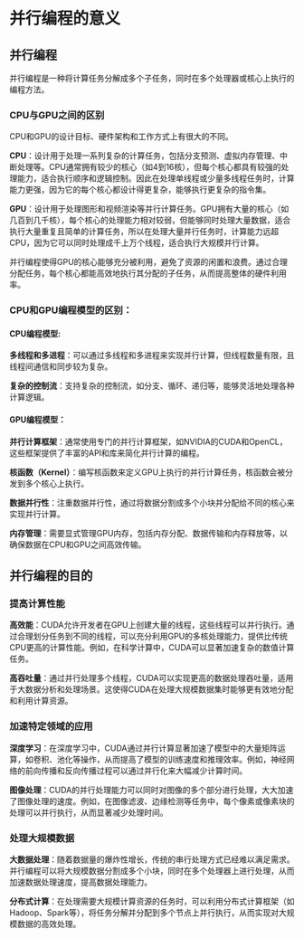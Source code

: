 # 并行编程的意义

## 并行编程
并行编程是一种将计算任务分解成多个子任务，同时在多个处理器或核心上执行的编程方法。

### CPU与GPU之间的区别

CPU和GPU的设计目标、硬件架构和工作方式上有很大的不同。

**CPU**：设计用于处理一系列复杂的计算任务，包括分支预测、虚拟内存管理、中断处理等。CPU通常拥有较少的核心（如4到16核），但每个核心都具有较强的处理能力，适合执行顺序和逻辑控制。因此在处理单线程或少量多线程任务时，计算能力更强，因为它的每个核心都设计得更复杂，能够执行更复杂的指令集。

**GPU**：设计用于处理图形和视频渲染等并行计算任务。GPU拥有大量的核心（如几百到几千核），每个核心的处理能力相对较弱，但能够同时处理大量数据，适合执行大量重复且简单的计算任务，所以在处理大量并行任务时，计算能力远超CPU，因为它可以同时处理成千上万个线程，适合执行大规模并行计算。

并行编程使得GPU的核心能够充分被利用，避免了资源的闲置和浪费。通过合理分配任务，每个核心都能高效地执行其分配的子任务，从而提高整体的硬件利用率。

### CPU和GPU编程模型的区别：
#### CPU编程模型:

**多线程和多进程**：可以通过多线程和多进程来实现并行计算，但线程数量有限，且线程间通信和同步较为复杂。

**复杂的控制流**：支持复杂的控制流，如分支、循环、递归等，能够灵活地处理各种计算逻辑。

#### GPU编程模型：

**并行计算框架**：通常使用专门的并行计算框架，如NVIDIA的CUDA和OpenCL，这些框架提供了丰富的API和库来简化并行计算的编程。

**核函数（Kernel）**：编写核函数来定义GPU上执行的并行计算任务，核函数会被分发到多个核心上执行。

**数据并行性**：注重数据并行性，通过将数据分割成多个小块并分配给不同的核心来实现并行计算。

**内存管理**：需要显式管理GPU内存，包括内存分配、数据传输和内存释放等，以确保数据在CPU和GPU之间高效传输。

## 并行编程的目的

### 提高计算性能
**高效能**：CUDA允许开发者在GPU上创建大量的线程，这些线程可以并行执行。通过合理划分任务到不同的线程，可以充分利用GPU的多核处理能力，提供比传统CPU更高的计算性能。例如，在科学计算中，CUDA可以显著加速复杂的数值计算任务。

**高吞吐量**：通过并行处理多个线程，CUDA可以实现更高的数据处理吞吐量，适用于大数据分析和处理场景。这使得CUDA在处理大规模数据集时能够更有效地分配和利用计算资源。
### 加速特定领域的应用
**深度学习**：在深度学习中，CUDA通过并行计算显著加速了模型中的大量矩阵运算，如卷积、池化等操作，从而提高了模型的训练速度和推理效率。例如，神经网络的前向传播和反向传播过程可以通过并行化来大幅减少计算时间。

**图像处理**：CUDA的并行处理能力可以同时对图像的多个部分进行处理，大大加速了图像处理的速度。例如，在图像滤波、边缘检测等任务中，每个像素或像素块的处理可以并行执行，从而显著减少处理时间。

### 处理大规模数据
**大数据处理**：随着数据量的爆炸性增长，传统的串行处理方式已经难以满足需求。并行编程可以将大规模数据分割成多个小块，同时在多个处理器上进行处理，从而加速数据处理速度，提高数据处理能力。

**分布式计算**：在处理需要大规模计算资源的任务时，可以利用分布式计算框架（如Hadoop、Spark等），将任务分解并分配到多个节点上并行执行，从而实现对大规模数据的高效处理。
